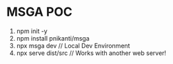 # MSGA POC

1. npm init -y
2. npm install pnikanti/msga
3. npx msga dev     // Local Dev Environment
4. npx serve dist/src   // Works with another web server!